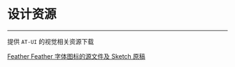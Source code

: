 
# 设计资源

----

提供 `AT-UI` 的视觉相关资源下载

<div class="at-resource">
  <div class="at-resource__item">
    <a href="https://github.com/AT-UI/feather-font" target="_blank" class="flex flex-middle">
      <span class="at-resource__logo">
        <!-- <img src="../../assets/feather.png"> -->
      </span>
      <span class="at-resource__info">
        <span class="at-resource__info-title">Feather</span>
        <span class="at-resource__info-desc">Feather 字体图标的源文件及 Sketch 原稿</span>
      </span>
    </a>
  </div>
</div>
